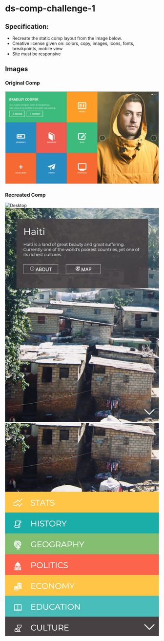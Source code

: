 # ds-comp-challenge-1

## Specification:
* Recreate the static comp layout from the image below.
* Creative license given on: colors, copy, images, icons, fonts, breakpoints, mobile view
* Site must be responsive

## Images
### Original Comp
![Original Comp](/images/static-comp-1-original.png)

### Recreated Comp
![Desktop](/images/static-comp-1-desktop.png)
![Mobile main](/images/static-comp-1-mobile-a.png)
![Mobile on scroll](/images/static-comp-1-mobile-b.png)